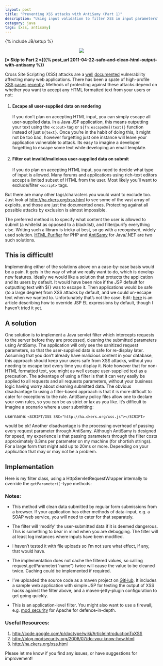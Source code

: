 ```yaml
---
layout: post
title: "Preventing XSS attacks with AntiSamy (Part 1)"
description: "Using input validation to filter XSS in input parameters"
category: java
tags: [xss, antisamy]
---
```

{% include JB/setup %}

<p align="center">
  <img src="http://imgs.xkcd.com/comics/exploits_of_a_mom.png"/>
</p>

**[&raquo; Skip to Part 2 &raquo;]({% post_url 2011-04-22-safe-and-clean-html-output-with-antisamy %})**

Cross Site Scripting (XSS) attacks are a [well](http://en.wikipedia.org/wiki/Cross-site_scripting)
[documented](http://code.google.com/p/owaspantisamy/downloads/detail?name=Arshan%20Dabirsiaghi%20-%20Towards%20Malicious%20Code%20Detection%20and%20Removal.PDF)
vulnerability affecting many web applications.
There has been a spate of high-profile [XSS](http://www.theregister.co.uk/2011/03/29/mcafee_website_security_flaws/)
[cases](http://www.theregister.co.uk/2010/09/22/twitter_xss_genesis/) [recently](http://www.theregister.co.uk/2010/10/04/anti_virus_vendor_xss_snafu/).
Methods of protecting against these attacks depend on whether you want to accept any HTML formatted text from your
users or not:

1.  #### Escape all user-supplied data on rendering
    If you don’t plan on accepting HTML input, you can simply escape all user-supplied data.
    In a Java JSP application, this means outputting your text using the `<c:out>` tag or `${fn:escapeXml(text)}`
    function instead of just `${text}`. Once you’re in the habit of doing this, it might not be too bad,
    however forgetting just one instance will leave your application vulnerable to attack.
    Its easy to imagine a developer forgetting to escape some text while developing an email template.
2.  #### Filter out invalid/malicious user-supplied data on submit
    If you do plan on accepting HTML input, you need to decide what type of input is allowed.
    Many forums and applications using rich-text editors accept a limited subset of HTML from the user.
    Most likely you’ll want to exclude/filter `<script>` tags.

But there are many other tags/characters you would want to exclude too.
Just look at <http://ha.ckers.org/xss.html> to see some of the vast array of exploits,
and those are just the documented ones. Protecting against all possible attacks by exclusion is almost impossible.

The preferred method is to specify what content the user is allowed to submit
(a whitelist as opposed to a blacklist), and filter/purify everything else.
Writing such a library is tricky at best, so go with a recognised, widely used solution.
[HTML Purifier](http://htmlpurifier.org/) for PHP and [AntiSamy](http://code.google.com/p/owaspantisamy/) for Java/.NET
are two such solutions.

## This is difficult!

Implementing either of the solutions above on a case-by-case basis would be a pain.
It gets in the way of what we really want to do, which is develop new features.
Ideally we would like a solution that protects the application and its users by default.
It would have been nice if the JSP default for outputting text with ${} was to escape it.
Then applications would be safe (to a large degree) from XSS attacks by default,
and we could un-escape text when we wanted to. Unfortunately that’s not the case.
Edit: [here](http://pukkaone.github.com/2011/01/03/jsp-cross-site-scripting-elresolver.html) is an article
describing how to override JSP EL expressions by default, though I haven’t tried it yet.

## A solution
One solution is to implement a Java servlet filter which intercepts requests to the
server before they are processed, cleaning the submitted parameters using AntiSamy.
The application will only see the sanitized request parameters, so that the user-supplied
data is safe for re-display later. Assuming that you don’t already have malicious content
in your database, this approach should keep your users safe from XSS attacks, without you
needing to escape text every time you display it. Note however that for non-HTML formatted
text, you might as well escape user-supplied text as a precaution.
The advantage of using a filter is that it can very easily be applied to all requests and all
requests parameters, without your business logic having worry about cleaning submitted data.
The obvious disadvantage to using a filter-based approach is that it is more difficult to
cater for exceptions to the rule. AntiSamy policy files allow one to declare your own rules,
so you can be as strict or lax as you like. It’s difficult to imagine a scenario where a user submitting:

username: `<SCRIPT/XSS SRC="http://ha.ckers.org/xss.js"></SCRIPT>`

would be ok!
Another disadvantage is the processing overhead of passing every request parameter through AntiSamy.
Although AntiSamy is designed for speed, my experience is that passing parameters through the
filter costs approximately 0.3ms per parameter on my machine (for shortish strings). For a large form
that might add up to 20ms or more. Depending on your application that may or may not be a problem.

## Implementation
Here is my filter class, using a HttpServletRequestWrapper internally to override the `getParameter()`-type methods:

<code id="gist-4557334" data-file="AntiSamyFilter.java"></code>

### Notes:
+ This method will clean data submitted by regular form submissions from a browser.
  If your application has other methods of data-input, e.g. a SOAP web service,
  you will need to cater for that separately.

+ The filter will ‘modify’ the user-submitted data if it is deemed dangerous.
  This is something to bear in mind when you are debugging.
  The filter will at least log instances where inputs have been modified.

+ I haven’t tested it with file uploads so I’m not sure what effect, if any, that would have.

+ The implementation does not cache the filtered values, so calling request.getParameter(“name”)
  twice will cause the value to be cleaned twice. Caching could be implemented if required.

+ I’ve uploaded the source code as a maven project on [GitHub](https://github.com/barrypitman/antisamy-servlet-filter).
  It includes a sample web application with simple JSP for testing the output of XSS hacks against the filter above, and a
  maven-jetty-plugin configuration to get going quickly.

+ This is an application-level filter. You might also want to use a firewall,
  e.g. [mod_security](http://www.modsecurity.org/) for Apache for defence-in-depth.

### Useful Resources:
1. <http://code.google.com/p/doctype/wiki/ArticleIntroductionToXSS>
2. <http://blog.modsecurity.org/2008/07/do-you-know-how.html>
3. <http://ha.ckers.org/xss.html>

Please let me know if you find any issues, or have suggestions for improvement!
